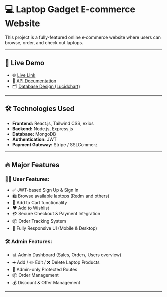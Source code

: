 # 💻 Laptop Gadget E-commerce Website

This project is a fully-featured online e-commerce website where users can browse, order, and check out laptops.

---

## 🚀 Live Demo

- 🌐 [Live Link](https://laptop-buy-e-commerce-b71l.vercel.app)
- 📘 [API Documentation](https://documenter.getpostman.com/view/39104973/2sB2cUC3nt)
- 🗂️ [Database Design (Lucidchart)](https://lucid.app/lucidchart/d6abb78f-b5a7-4872-87da-d1b07c8f2a00/edit?viewport_loc=540%2C2092%2C3326%2C1578%2C0_0&invitationId=inv_c7f0707b-cad7-46f2-8c32-4b7881d4ccbc)

---

## 🛠️ Technologies Used

- **Frontend:** React.js, Tailwind CSS, Axios
- **Backend:** Node.js, Express.js
- **Database:** MongoDB
- **Authentication:** JWT
- **Payment Gateway:** Stripe / SSLCommerz

---

## 🔥 Major Features

### 🧑‍💼 User Features:

- ✅ JWT-based Sign Up & Sign In
- 🛍️ Browse available laptops (Redmi and others)
- 🛒 Add to Cart functionality
- ❤️ Add to Wishlist
- 💳 Secure Checkout & Payment Integration
- 📦 Order Tracking System
- 📱 Fully Responsive UI (Mobile & Desktop)

### 🛠️ Admin Features:

- 📊 Admin Dashboard (Sales, Orders, Users overview)
- ➕ Add / ✏️ Edit / ❌ Delete Laptop Products
- 🔐 Admin-only Protected Routes
- 📦 Order Management
- 💰 Discount & Offer Management

---

